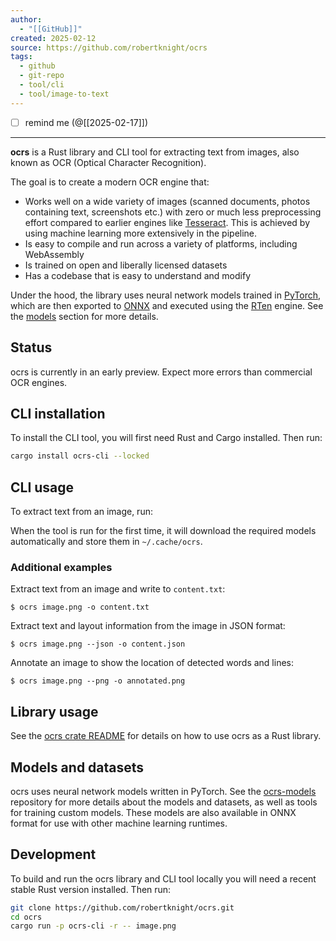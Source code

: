 ```yaml
---
author:
  - "[[GitHub]]"
created: 2025-02-12
source: https://github.com/robertknight/ocrs
tags:
  - github
  - git-repo
  - tool/cli
  - tool/image-to-text
---
```

- [ ] remind me (@[[2025-02-17]])
___

**ocrs** is a Rust library and CLI tool for extracting text from images, also known as OCR (Optical Character Recognition).

The goal is to create a modern OCR engine that:

- Works well on a wide variety of images (scanned documents, photos containing text, screenshots etc.) with zero or much less preprocessing effort compared to earlier engines like [Tesseract](https://github.com/tesseract-ocr/tesseract). This is achieved by using machine learning more extensively in the pipeline.
- Is easy to compile and run across a variety of platforms, including WebAssembly
- Is trained on open and liberally licensed datasets
- Has a codebase that is easy to understand and modify

Under the hood, the library uses neural network models trained in [PyTorch](https://pytorch.org/), which are then exported to [ONNX](https://onnx.ai/) and executed using the [RTen](https://github.com/robertknight/rten) engine. See the [models](https://github.com/robertknight/#models-and-datasets) section for more details.

## Status

ocrs is currently in an early preview. Expect more errors than commercial OCR engines.

## CLI installation

To install the CLI tool, you will first need Rust and Cargo installed. Then run:

```bash
cargo install ocrs-cli --locked
```
## CLI usage

To extract text from an image, run:

When the tool is run for the first time, it will download the required models automatically and store them in `~/.cache/ocrs`.

### Additional examples

Extract text from an image and write to `content.txt`:

```
$ ocrs image.png -o content.txt
```

Extract text and layout information from the image in JSON format:

```
$ ocrs image.png --json -o content.json
```

Annotate an image to show the location of detected words and lines:

```
$ ocrs image.png --png -o annotated.png
```

## Library usage

See the [ocrs crate README](https://github.com/robertknight/ocrs/blob/main/ocrs) for details on how to use ocrs as a Rust library.

## Models and datasets

ocrs uses neural network models written in PyTorch. See the [ocrs-models](https://github.com/robertknight/ocrs-models) repository for more details about the models and datasets, as well as tools for training custom models. These models are also available in ONNX format for use with other machine learning runtimes.

## Development

To build and run the ocrs library and CLI tool locally you will need a recent stable Rust version installed. Then run:
```bash
git clone https://github.com/robertknight/ocrs.git
cd ocrs
cargo run -p ocrs-cli -r -- image.png
```